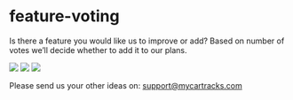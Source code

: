 # feature-voting
Is there a feature you would like us to improve or add? Based on number of votes we’ll decide whether to add it to our plans.

[![](https://api.gh-polls.com/poll/01CEVTWKMZQEYG375409HHTZ6K/Driver%20safety%20and%20ECO%20score)](https://api.gh-polls.com/poll/01CEVTWKMZQEYG375409HHTZ6K/Driver%20safety%20and%20ECO%20score/vote)
[![](https://api.gh-polls.com/poll/01CEVTWKMZQEYG375409HHTZ6K/Heatmap%20most%20travelled%20roads%20and%20areas%20)](https://api.gh-polls.com/poll/01CEVTWKMZQEYG375409HHTZ6K/Heatmap%20most%20travelled%20roads%20and%20areas%20with/vote)
[![](https://api.gh-polls.com/poll/01CEVTY8BJGMQBKNGYZSV5TMKD/Automatically%20send%20your%20reports%20directly%20to%20your%20email)](https://api.gh-polls.com/poll/01CEVTY8BJGMQBKNGYZSV5TMKD/Automatically%20send%20your%20reports%20directly%20to%20your%20email/vote)

Please send us your other ideas on: support@mycartracks.com

